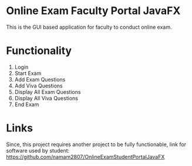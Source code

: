 # Online Exam Faculty Portal JavaFX
This is the GUI based application for faculty to conduct online exam.
# Functionality
1. Login
2. Start Exam
3. Add Exam Questions
4. Add Viva Questions
5. Display All Exam Questions
6. Display All Viva Questions
7. End Exam
# Links
Since, this project requires another project to be fully functionable, link for software used by student:
https://github.com/namam2807/OnlineExamStudentPortalJavaFX

